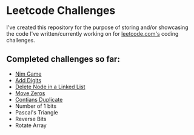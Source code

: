 # Leetcode Challenges
I've created this repository for the purpose of storing and/or showcasing the code I've written/currently working on for [leetcode.com's](http://leetcode.com) coding challenges.

## Completed challenges so far:
- [Nim Game](https://github.com/gittheking/leetcode_challenges/blob/master/javascript/nim_game.js)
- [Add Digits](https://github.com/gittheking/leetcode_challenges/blob/master/javascript/add_digits.js)
- [Delete Node in a Linked List](https://github.com/gittheking/leetcode_challenges/blob/master/javascript/ll_delete_node.js) 
- [Move Zeros](https://github.com/gittheking/leetcode_challenges/blob/master/javascript/move_zeros.js)
- [Contians Duplicate](https://github.com/gittheking/leetcode_challenges/blob/master/javascript/contains_duplicate.js)
- Number of 1 bits
- Pascal's Triangle
- Reverse Bits
- Rotate Array